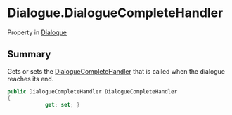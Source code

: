 # Dialogue.DialogueCompleteHandler

Property in [Dialogue](/api/csharp/yarn.dialogue.md)

## Summary


Gets or sets the  <a href="yarn.dialoguecompletehandler.md">DialogueCompleteHandler</a> 
that is called when the dialogue reaches its end.


```csharp
public DialogueCompleteHandler DialogueCompleteHandler
{
            get; set; }
```

